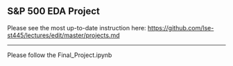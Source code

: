 ## S&P 500 EDA Project

Please see the most up-to-date instruction here: https://github.com/lse-st445/lectures/edit/master/projects.md

---
Please follow the Final_Project.ipynb
